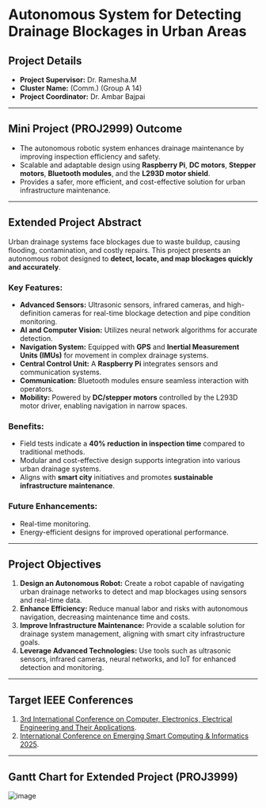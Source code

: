 # Autonomous System for Detecting Drainage Blockages in Urban Areas

## Project Details
- **Project Supervisor:** Dr. Ramesha.M  
- **Cluster Name:** (Comm.) (Group A 14)  
- **Project Coordinator:** Dr. Ambar Bajpai  

---

## Mini Project (PROJ2999) Outcome
- The autonomous robotic system enhances drainage maintenance by improving inspection efficiency and safety.  
- Scalable and adaptable design using **Raspberry Pi**, **DC motors**, **Stepper motors**, **Bluetooth modules**, and the **L293D motor shield**.  
- Provides a safer, more efficient, and cost-effective solution for urban infrastructure maintenance.  

---

## Extended Project Abstract
Urban drainage systems face blockages due to waste buildup, causing flooding, contamination, and costly repairs. This project presents an autonomous robot designed to **detect, locate, and map blockages quickly and accurately**.  

### Key Features:
- **Advanced Sensors:** Ultrasonic sensors, infrared cameras, and high-definition cameras for real-time blockage detection and pipe condition monitoring.  
- **AI and Computer Vision:** Utilizes neural network algorithms for accurate detection.  
- **Navigation System:** Equipped with **GPS** and **Inertial Measurement Units (IMUs)** for movement in complex drainage systems.  
- **Central Control Unit:** A **Raspberry Pi** integrates sensors and communication systems.  
- **Communication:** Bluetooth modules ensure seamless interaction with operators.  
- **Mobility:** Powered by **DC/stepper motors** controlled by the L293D motor driver, enabling navigation in narrow spaces.  

### Benefits:
- Field tests indicate a **40% reduction in inspection time** compared to traditional methods.  
- Modular and cost-effective design supports integration into various urban drainage systems.  
- Aligns with **smart city** initiatives and promotes **sustainable infrastructure maintenance**.  

### Future Enhancements:
- Real-time monitoring.  
- Energy-efficient designs for improved operational performance.  

---

## Project Objectives
1. **Design an Autonomous Robot:** Create a robot capable of navigating urban drainage networks to detect and map blockages using sensors and real-time data.  
2. **Enhance Efficiency:** Reduce manual labor and risks with autonomous navigation, decreasing maintenance time and costs.  
3. **Improve Infrastructure Maintenance:** Provide a scalable solution for drainage system management, aligning with smart city infrastructure goals.  
4. **Leverage Advanced Technologies:** Use tools such as ultrasonic sensors, infrared cameras, neural networks, and IoT for enhanced detection and monitoring.  

---

## Target IEEE Conferences
1. [3rd International Conference on Computer, Electronics, Electrical Engineering and Their Applications](https://example-conference-link.com).  
2. [International Conference on Emerging Smart Computing & Informatics 2025](https://example-conference-link.com).  

---

## Gantt Chart for Extended Project (PROJ3999)

![image](https://github.com/user-attachments/assets/e4c2e343-f3ac-419a-ab6b-e2207a277eb5)


